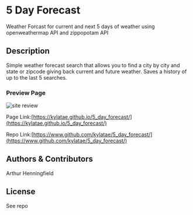 # 5 Day Forecast

Weather Forcast for current and next 5 days of weather using openweathermap API and zippopotam API
 
## Description

Simple weather forecast search that allows you to find a city by city and state or zipcode giving back current and future weather. Saves a history of up to the last 5 searches. 

### Preview Page

![site review](./assets/images/readme.png)

Page Link:[https://kylatae.github.io/5_day_forecast/](https://kylatae.github.io/5_day_forecast/) 

Repo Link:[https://www.github.com/kylatae/5_day_forecast/](https://www.github.com/kylatae/5_day_forecast/)


## Authors & Contributors 

Arthur Henningfield


## License

See repo

